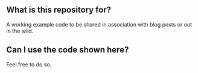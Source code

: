 ## What is this repository for?

A working example code to be shared in association with blog posts or out in
the wild.

## Can I use the code shown here?

Feel free to do so.
